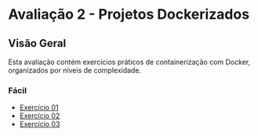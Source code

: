 # Avaliação 2 - Projetos Dockerizados

## Visão Geral

Esta avaliação contém exercícios práticos de containerização com Docker, organizados por níveis de complexidade.

### Fácil

- [Exercício 01](01/README.md)
- [Exercício 02](02/README.md)
- [Exercício 03](03/README.md)

